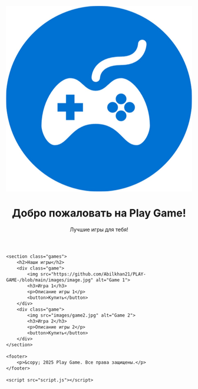 <!DOCTYPE html>
<html lang="ru">
<head>
    <meta charset="UTF-8">
    <meta name="viewport" content="width=device-width, initial-scale=1.0">
    <title>Play Game</title>
    <link rel="stylesheet" href="styles.css">
</head>
<body>
    <header>
        <div class="logo">
            <img src="https://github.com/Abilkhan21/PLAY-GAME-/blob/main/images/unnamed.jpg" alt="Play Game Logo">
        </div>
        <h1>Добро пожаловать на Play Game!</h1>
        <p>Лучшие игры для тебя!</p>
    </header>

    <section class="games">
        <h2>Наши игры</h2>
        <div class="game">
            <img src="https://github.com/Abilkhan21/PLAY-GAME-/blob/main/images/image.jpg" alt="Game 1">
            <h3>Игра 1</h3>
            <p>Описание игры 1</p>
            <button>Купить</button>
        </div>
        <div class="game">
            <img src="images/game2.jpg" alt="Game 2">
            <h3>Игра 2</h3>
            <p>Описание игры 2</p>
            <button>Купить</button>
        </div>
    </section>

    <footer>
        <p>&copy; 2025 Play Game. Все права защищены.</p>
    </footer>

    <script src="script.js"></script>
</body>
</html>
